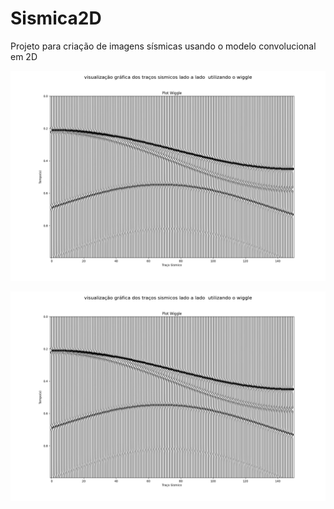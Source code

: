 # Sismica2D

Projeto para criação de imagens sísmicas usando o modelo convolucional em 2D

![](src/SyntheticSeismicWiggle.png "Imagem")

![Synthetic Seismic Wiggle](src/SyntheticSeismicWiggle.png)
